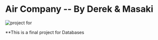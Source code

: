 # Air Company -- By Derek & Masaki
![project for](https://img.shields.io/badge/project%20for%20DB-in--progress-blue.svg)

**This is a final project for Databases
